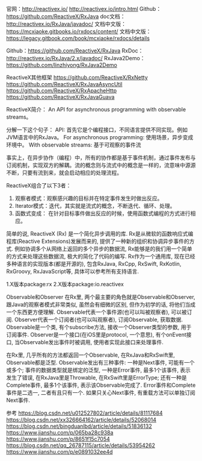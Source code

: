 官网：http://reactivex.io/ 
http://reactivex.io/intro.html
Github：https://github.com/ReactiveX/RxJava
doc文档：http://reactivex.io/RxJava/javadoc/
文档中文版：https://mcxiaoke.gitbooks.io/rxdocs/content/
文档中文版：https://legacy.gitbook.com/book/mcxiaoke/rxdocs/details



Github：https://github.com/ReactiveX/RxJava 
RxDoc：http://reactivex.io/RxJava/2.x/javadoc/ 
RxJava2Demo：https://github.com/linzhiyong/RxJava2Demo


ReactiveX其他框架
https://github.com/ReactiveX/RxNetty
https://github.com/ReactiveX/RxJavaAsyncUtil
https://github.com/ReactiveX/RxApacheHttp
https://github.com/ReactiveX/RxJavaGuava



ReactiveX简介：
An API for asynchronous programming with observable streams。

分解一下这个句子：
API: 首先它是个编程接口，不同语言提供不同实现。例如JVM语言中的RxJava。
For asynchronous programming: 使用场景，异步变成环境中。
With observable streams: 基于可观察的事件流

事实上，在异步协作（编程）中，所有的协作都是基于事件机制，通过事件发布与订阅机制，实现双方的解耦。流的概念则与流式中的概念是一样的，流意味中源源不断，只要有流到来，就会启动相应的处理流程。

ReactiveX组合了以下3者： 
1. 观察者模式：观察感兴趣的目标并在特定事件发生时做出反应。 
2. Iterator模式：迭代，其实就是流式的概念，不断迭代、循环、处理。 
3. 函数式变成： 在针对目标事件做出反应的时候，使用函数式编程的方式进行相应。

简单的说, ReactiveX (Rx) 是一个简化异步调用的库. Rx是从微软的函数响应式编程库(Reactive Extensions)发展而来的, 提供了一种新的组织和协调异步事件的方式. 例如协调多个从网络上返回的多个异步的数据流, Rx能够是的我们用一个简单的方式来处理这些数据流, 极大的简化了代码的编写.
Rx作为一个通用库, 现在已经多种语言的实现版本(都是开源的), 包含RxJava, RxCpp, RxSwift, RxKotlin, RxGroovy, RxJavaScript等, 具体可以参考所有支持语言.

1.X版本package:rx
2.X版本package:io.reactivex



Observable和Observer
在Rx里, 两个最主要的角色就是Observable和Observer, 跟Java的观察者模式非常类似, 虽然会有细微的区别, 但作为初学的话, 将他们当成一个东西更方便理解.
Observable代表一个事件源(也可以叫被观察者), 可以被订阅.
Observer代表一个订阅者(也可以叫观察者), 订阅Observable, 获取数据.
Observable是一个类, 有个subscribe方法, 接收一个Observer类型的参数, 用于订阅事件.
Observer是一个接口(在iOS里是protocol, 一个意思), 有个onEvent接口, 当Observable发出事件时被调用, 使用者实现此接口来处理事件.


在Rx里, 几乎所有的方法都返回一个Observable, 在RxJava和RxSwift里, Observable都是泛型. Observable发出有三种事件: 
一种是Next事件, 可能有一个或多个; 事件的数据类型就是绑定的泛型, 
一种是Error事件, 最多1个该事件, 表示发生了错误, 在RxJava里是Throwable, 在RxSwift里是ErrorType; 
还有一种是Complete事件, 最多1个该事件, 表示该Observable完成了. Error事件和Complete事件是二选一, 二者有且只有一个.
如果只关心Next事件, 有重载方法可以单独订阅Next事件.




参考
https://blog.csdn.net/u012527802/article/details/81117684
https://blog.csdn.net/xx326664162/article/details/52068014
https://blog.csdn.net/bingduanlbd/article/details/51836132
https://www.jianshu.com/p/065ba28c938a
https://www.jianshu.com/p/8651f15c7054
https://blog.csdn.net/qq_26787115/article/details/53954262
https://www.jianshu.com/p/e0891032ee4d


